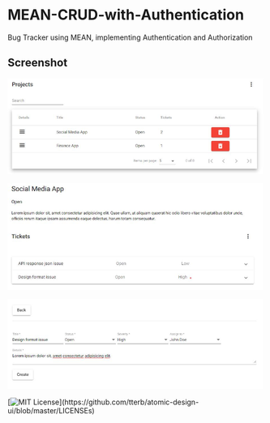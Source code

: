 # MEAN-CRUD-with-Authentication
Bug Tracker using MEAN, implementing Authentication and Authorization
  
## Screenshot

![App Screenshot](https://github.com/moElhaj/MEAN-CRUD-with-Authentication/blob/master/readme/projects.JPG)

![App Screenshot](https://github.com/moElhaj/MEAN-CRUD-with-Authentication/blob/master/readme/project.JPG)

![App Screenshot](https://github.com/moElhaj/MEAN-CRUD-with-Authentication/blob/master/readme/newTicket.JPG)

  
[![MIT License](https://img.shields.io/apm/l/atomic-design-ui.svg?)](https://github.com/tterb/atomic-design-ui/blob/master/LICENSEs)

